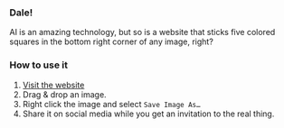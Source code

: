 ### Dale!

AI is an amazing technology, but so is a website that sticks five colored squares in the bottom right corner of any image, right?

### How to use it

1. [Visit the website](https://dale.javier.computer)
2. Drag & drop an image.
3. Right click the image and select `Save Image As…`
4. Share it on social media while you get an invitation to the real thing.
